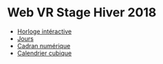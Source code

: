 Web VR Stage Hiver 2018
=======================

- [Horloge intéractive](https://rawgit.com/NikoGirardelli/WebVR_Stage/master/horloge/index.html)
- [Jours](https://rawgit.com/NikoGirardelli/WebVR_Stage/master/jourStretching/index.html)
- [Cadran numérique](https://rawgit.com/NikoGirardelli/WebVR_Stage/master/cadran/index.html)
- [Calendrier cubique](https://rawgit.com/NikoGirardelli/WebVR_Stage/master/calendrierCubeEtScanneur/index.html)
